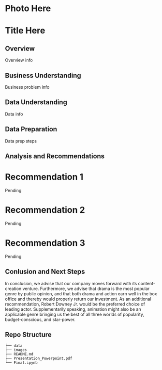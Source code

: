 # Photo Here

# Title Here
## Overview

Overview info

## Business Understanding

Business problem info

## Data Understanding

Data info

## Data Preparation

Data prep steps

## Analysis and Recommendations
# Recommendation 1

Pending

# Recommendation 2

Pending

# Recommendation 3

Pending

## Conlusion and Next Steps

In conclusion, we advise that our company moves forward with its content-creation venture. Furthermore, we advise that drama is the most popular genre by public opinion, and that both drama and action earn well in the box office and thereby would properly return our investment. As an additional recommendation, Robert Downey Jr. would be the preferred choice of leading actor. Supplementarily speaking, animation might also be an applicable genre bringing us the best of all three worlds of popularity, budget-conscious, and star-power.

## Repo Structure
```
├── data
├── images
├── README.md
├── Presentation_Powerpoint.pdf
└── Final.ipynb
```
